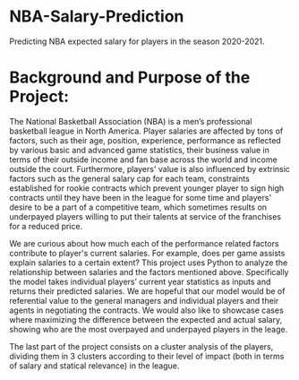 # NBA-Salary-Prediction

Predicting NBA expected salary for players in the season 2020-2021.

# Background and Purpose of the Project:
The National Basketball Association (NBA) is a men’s professional basketball league in North America. Player salaries are affected by tons of factors, such as their age, position, experience, performance as reflected by various basic and advanced game statistics, their business value in terms of their outside income and fan base across the world and income outside the court. Furthermore, players' value is also influenced by extrinsic factors such as the general salary cap for each team, constraints established for rookie contracts which prevent younger player to sign high contracts until they have been in the league for some time and players' desire to be a part of a competitive team, which sometimes results on underpayed players willing to put their talents at service of the franchises for a reduced price.

We are curious about how much each of the performance related factors contribute to player's current salaries. For example, does per game assists explain salaries to a certain extent? This project uses Python to analyze the relationship between salaries and the factors mentioned above. Specifically the model takes individual players’ current year statistics as inputs and returns their predicted salaries. We are hopeful that our model would be of referential value to the general managers and individual players and their agents in negotiating the contracts. We would also like to showcase cases where maximizing the difference between the expected and actual salary, showing who are the most overpayed and underpayed players in the leage.

The last part of the project consists on a cluster analysis of the players, dividing them in 3 clusters according to their level of impact (both in terms of salary and statical relevance) in the league. 
